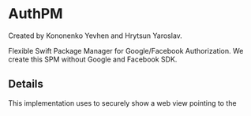 # AuthPM

Created by Kononenko Yevhen and Hrytsun Yaroslav.

Flexible Swift Package Manager for Google/Facebook Authorization.
We create this SPM without Google and Facebook SDK.

## Details

This implementation uses <ASWebAuthenticationSession> to securely show a web view pointing to the 


